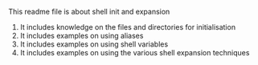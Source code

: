 This readme file is about shell init and expansion
1. It includes knowledge on the files and directories for initialisation
2. It includes examples on using aliases
3. It includes examples on using shell variables
4. It includes examples on using the various shell expansion techniques
